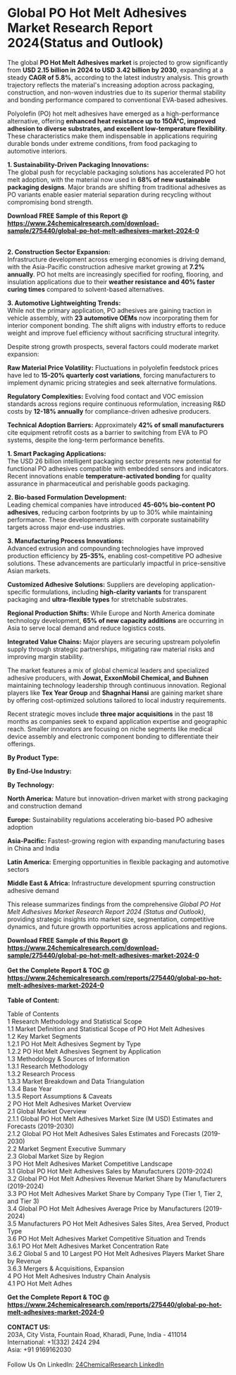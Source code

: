<h1>Global PO Hot Melt Adhesives Market Research Report 2024(Status and Outlook)</h1><p>The global <strong>PO Hot Melt Adhesives market</strong> is projected to grow significantly from <strong>USD 2.15 billion in 2024 to USD 3.42 billion by 2030</strong>, expanding at a steady <strong>CAGR of 5.8%</strong>, according to the latest industry analysis. This growth trajectory reflects the material's increasing adoption across packaging, construction, and non-woven industries due to its superior thermal stability and bonding performance compared to conventional EVA-based adhesives.</p><p>Polyolefin (PO) hot melt adhesives have emerged as a high-performance alternative, offering <strong>enhanced heat resistance up to 150Â°C, improved adhesion to diverse substrates, and excellent low-temperature flexibility</strong>. These characteristics make them indispensable in applications requiring durable bonds under extreme conditions, from food packaging to automotive interiors.</p><p><strong>1. Sustainability-Driven Packaging Innovations:</strong><br>
The global push for recyclable packaging solutions has accelerated PO hot melt adoption, with the material now used in <strong>68% of new sustainable packaging designs</strong>. Major brands are shifting from traditional adhesives as PO variants enable easier material separation during recycling without compromising bond strength.</p><div><b>Download FREE Sample of this Report @ 
            <a href="https://www.24chemicalresearch.com/download-sample/275440/global-po-hot-melt-adhesives-market-2024-0">
            https://www.24chemicalresearch.com/download-sample/275440/global-po-hot-melt-adhesives-market-2024-0</a></b></div><br><p><strong>2. Construction Sector Expansion:</strong><br>
Infrastructure development across emerging economies is driving demand, with the Asia-Pacific construction adhesive market growing at <strong>7.2% annually</strong>. PO hot melts are increasingly specified for roofing, flooring, and insulation applications due to their <strong>weather resistance and 40% faster curing times</strong> compared to solvent-based alternatives.</p><p><strong>3. Automotive Lightweighting Trends:</strong><br>
While not the primary application, PO adhesives are gaining traction in vehicle assembly, with <strong>23 automotive OEMs</strong> now incorporating them for interior component bonding. The shift aligns with industry efforts to reduce weight and improve fuel efficiency without sacrificing structural integrity.</p><p>Despite strong growth prospects, several factors could moderate market expansion:</p><p><strong>Raw Material Price Volatility:</strong> Fluctuations in polyolefin feedstock prices have led to <strong>15-20% quarterly cost variations</strong>, forcing manufacturers to implement dynamic pricing strategies and seek alternative formulations.</p><p><strong>Regulatory Complexities:</strong> Evolving food contact and VOC emission standards across regions require continuous reformulation, increasing R&amp;D costs by <strong>12-18% annually</strong> for compliance-driven adhesive producers.</p><p><strong>Technical Adoption Barriers:</strong> Approximately <strong>42% of small manufacturers</strong> cite equipment retrofit costs as a barrier to switching from EVA to PO systems, despite the long-term performance benefits.</p><p><strong>1. Smart Packaging Applications:</strong><br>
The USD 26 billion intelligent packaging sector presents new potential for functional PO adhesives compatible with embedded sensors and indicators. Recent innovations enable <strong>temperature-activated bonding</strong> for quality assurance in pharmaceutical and perishable goods packaging.</p><p><strong>2. Bio-based Formulation Development:</strong><br>
Leading chemical companies have introduced <strong>45-60% bio-content PO adhesives</strong>, reducing carbon footprints by up to 30% while maintaining performance. These developments align with corporate sustainability targets across major end-use industries.</p><p><strong>3. Manufacturing Process Innovations:</strong><br>
Advanced extrusion and compounding technologies have improved production efficiency by <strong>25-35%</strong>, enabling cost-competitive PO adhesive solutions. These advancements are particularly impactful in price-sensitive Asian markets.</p><p><strong>Customized Adhesive Solutions:</strong> Suppliers are developing application-specific formulations, including <strong>high-clarity variants</strong> for transparent packaging and <strong>ultra-flexible types</strong> for stretchable substrates.</p><p><strong>Regional Production Shifts:</strong> While Europe and North America dominate technology development, <strong>65% of new capacity additions</strong> are occurring in Asia to serve local demand and reduce logistics costs.</p><p><strong>Integrated Value Chains:</strong> Major players are securing upstream polyolefin supply through strategic partnerships, mitigating raw material risks and improving margin stability.</p><p>The market features a mix of global chemical leaders and specialized adhesive producers, with <strong>Jowat, ExxonMobil Chemical, and Buhnen</strong> maintaining technology leadership through continuous innovation. Regional players like <strong>Tex Year Group</strong> and <strong>Shagnhai Hansi</strong> are gaining market share by offering cost-optimized solutions tailored to local industry requirements.</p><p>Recent strategic moves include <strong>three major acquisitions</strong> in the past 18 months as companies seek to expand application expertise and geographic reach. Smaller innovators are focusing on niche segments like medical device assembly and electronic component bonding to differentiate their offerings.</p><p><strong>By Product Type:</strong></p><p><strong>By End-Use Industry:</strong></p><p><strong>By Technology:</strong></p><p><strong>North America:</strong> Mature but innovation-driven market with strong packaging and construction demand</p><p><strong>Europe:</strong> Sustainability regulations accelerating bio-based PO adhesive adoption</p><p><strong>Asia-Pacific:</strong> Fastest-growing region with expanding manufacturing bases in China and India</p><p><strong>Latin America:</strong> Emerging opportunities in flexible packaging and automotive sectors</p><p><strong>Middle East &amp; Africa:</strong> Infrastructure development spurring construction adhesive demand</p><p>This release summarizes findings from the comprehensive <em>Global PO Hot Melt Adhesives Market Research Report 2024 (Status and Outlook)</em>, providing strategic insights into market size, segmentation, competitive dynamics, and future growth opportunities across applications and regions.</p><div><b>Download FREE Sample of this Report @ 
            <a href="https://www.24chemicalresearch.com/download-sample/275440/global-po-hot-melt-adhesives-market-2024-0">
            https://www.24chemicalresearch.com/download-sample/275440/global-po-hot-melt-adhesives-market-2024-0</a></b></div><br><div><b>Get the Complete Report & TOC @ 
            <a href="https://www.24chemicalresearch.com/reports/275440/global-po-hot-melt-adhesives-market-2024-0">
            https://www.24chemicalresearch.com/reports/275440/global-po-hot-melt-adhesives-market-2024-0</a></b></div><br>
            <b>Table of Content:</b><p>Table of Contents<br />
1 Research Methodology and Statistical Scope<br />
1.1 Market Definition and Statistical Scope of PO Hot Melt Adhesives<br />
1.2 Key Market Segments<br />
1.2.1 PO Hot Melt Adhesives Segment by Type<br />
1.2.2 PO Hot Melt Adhesives Segment by Application<br />
1.3 Methodology & Sources of Information<br />
1.3.1 Research Methodology<br />
1.3.2 Research Process<br />
1.3.3 Market Breakdown and Data Triangulation<br />
1.3.4 Base Year<br />
1.3.5 Report Assumptions & Caveats<br />
2 PO Hot Melt Adhesives Market Overview<br />
2.1 Global Market Overview<br />
2.1.1 Global PO Hot Melt Adhesives Market Size (M USD) Estimates and Forecasts (2019-2030)<br />
2.1.2 Global PO Hot Melt Adhesives Sales Estimates and Forecasts (2019-2030)<br />
2.2 Market Segment Executive Summary<br />
2.3 Global Market Size by Region<br />
3 PO Hot Melt Adhesives Market Competitive Landscape<br />
3.1 Global PO Hot Melt Adhesives Sales by Manufacturers (2019-2024)<br />
3.2 Global PO Hot Melt Adhesives Revenue Market Share by Manufacturers (2019-2024)<br />
3.3 PO Hot Melt Adhesives Market Share by Company Type (Tier 1, Tier 2, and Tier 3)<br />
3.4 Global PO Hot Melt Adhesives Average Price by Manufacturers (2019-2024)<br />
3.5 Manufacturers PO Hot Melt Adhesives Sales Sites, Area Served, Product Type<br />
3.6 PO Hot Melt Adhesives Market Competitive Situation and Trends<br />
3.6.1 PO Hot Melt Adhesives Market Concentration Rate<br />
3.6.2 Global 5 and 10 Largest PO Hot Melt Adhesives Players Market Share by Revenue<br />
3.6.3 Mergers & Acquisitions, Expansion<br />
4 PO Hot Melt Adhesives Industry Chain Analysis<br />
4.1 PO Hot Melt Adhes</p><div><b>Get the Complete Report & TOC @ 
            <a href="https://www.24chemicalresearch.com/reports/275440/global-po-hot-melt-adhesives-market-2024-0">
            https://www.24chemicalresearch.com/reports/275440/global-po-hot-melt-adhesives-market-2024-0</a></b></div><br><b>CONTACT US:</b><br>
            203A, City Vista, Fountain Road, Kharadi, Pune, India - 411014<br>
            International: +1(332) 2424 294<br>
            Asia: +91 9169162030 <br><br>
            Follow Us On LinkedIn: <a href="https://www.linkedin.com/company/24chemicalresearch/">24ChemicalResearch LinkedIn</a>